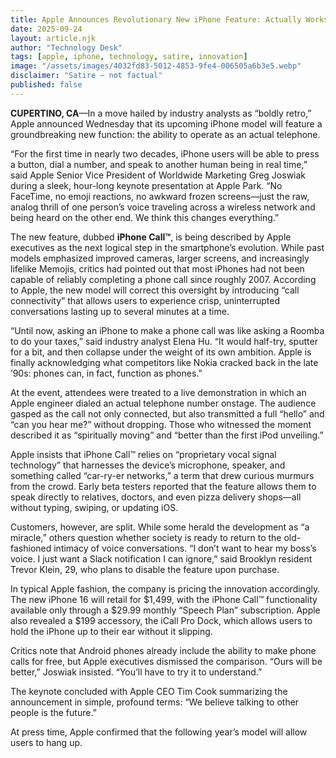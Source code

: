 ```yaml
---
title: Apple Announces Revolutionary New iPhone Feature: Actually Works as a Phone
date: 2025-09-24
layout: article.njk
author: "Technology Desk"
tags: [apple, iphone, technology, satire, innovation]
image: "/assets/images/4032fd83-5012-4853-9fe4-006505a6b3e5.webp"
disclaimer: "Satire — not factual"
published: false
---
```


**CUPERTINO, CA**—In a move hailed by industry analysts as “boldly retro,” Apple announced Wednesday that its upcoming iPhone model will feature a groundbreaking new function: the ability to operate as an actual telephone.  

“For the first time in nearly two decades, iPhone users will be able to press a button, dial a number, and speak to another human being in real time,” said Apple Senior Vice President of Worldwide Marketing Greg Joswiak during a sleek, hour-long keynote presentation at Apple Park. “No FaceTime, no emoji reactions, no awkward frozen screens—just the raw, analog thrill of one person’s voice traveling across a wireless network and being heard on the other end. We think this changes everything.”  

The new feature, dubbed **iPhone Call™**, is being described by Apple executives as the next logical step in the smartphone’s evolution. While past models emphasized improved cameras, larger screens, and increasingly lifelike Memojis, critics had pointed out that most iPhones had not been capable of reliably completing a phone call since roughly 2007. According to Apple, the new model will correct this oversight by introducing “call connectivity” that allows users to experience crisp, uninterrupted conversations lasting up to several minutes at a time.  

“Until now, asking an iPhone to make a phone call was like asking a Roomba to do your taxes,” said industry analyst Elena Hu. “It would half-try, sputter for a bit, and then collapse under the weight of its own ambition. Apple is finally acknowledging what competitors like Nokia cracked back in the late ’90s: phones can, in fact, function as phones.”  

At the event, attendees were treated to a live demonstration in which an Apple engineer dialed an actual telephone number onstage. The audience gasped as the call not only connected, but also transmitted a full “hello” and “can you hear me?” without dropping. Those who witnessed the moment described it as “spiritually moving” and “better than the first iPod unveiling.”  

Apple insists that iPhone Call™ relies on “proprietary vocal signal technology” that harnesses the device’s microphone, speaker, and something called “car-ry-er networks,” a term that drew curious murmurs from the crowd. Early beta testers reported that the feature allows them to speak directly to relatives, doctors, and even pizza delivery shops—all without typing, swiping, or updating iOS.  

Customers, however, are split. While some herald the development as “a miracle,” others question whether society is ready to return to the old-fashioned intimacy of voice conversations. “I don’t want to hear my boss’s voice. I just want a Slack notification I can ignore,” said Brooklyn resident Trevor Klein, 29, who plans to disable the feature upon purchase.  

In typical Apple fashion, the company is pricing the innovation accordingly. The new iPhone 16 will retail for $1,499, with the iPhone Call™ functionality available only through a $29.99 monthly “Speech Plan” subscription. Apple also revealed a $199 accessory, the iCall Pro Dock, which allows users to hold the iPhone up to their ear without it slipping.  

Critics note that Android phones already include the ability to make phone calls for free, but Apple executives dismissed the comparison. “Ours will be better,” Joswiak insisted. “You’ll have to try it to understand.”  

The keynote concluded with Apple CEO Tim Cook summarizing the announcement in simple, profound terms: “We believe talking to other people is the future.”  

At press time, Apple confirmed that the following year’s model will allow users to hang up.  